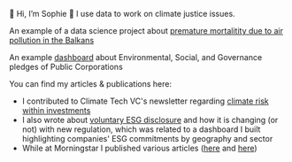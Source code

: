 👋 Hi, I’m Sophie
👀 I use data to work on climate justice issues. 

An example of a data science project about [premature mortalitity due to air pollution in the Balkans](https://github.com/sophielogan/sophielogan/blob/main/Pollution_in_the_Balkans.pdf)

An example [dashboard](https://public.tableau.com/shared/SYRSZNC3R?:display_count=y&:origin=viz_share_link&:embed=y) about Environmental, Social, and Governance pledges of Public Corporations 

You can find my articles & publications here: 
- I contributed to Climate Tech VC's newsletter regarding [climate risk within investments](https://www.ctvc.co/climate-risk-is-investment-risk/)
- I also wrote about [voluntary ESG disclosure](https://www.metric-esg.com/esgblog/from-voluntary-to-mandatory-esg-disclosure) and how it is changing (or not) with new regulation, which was related to a dashboard I built highlighting companies' ESG commitments by geography and sector 
- While at Morningstar I published various articles ([here](https://www.morningstar.com/articles/997270/a-checklist-for-social-good-closing-the-intention-action-gap-when-giving-back) and [here](https://www.morningstar.com/articles/987972/what-can-you-do-to-support-under-represented-people-in-finance)) 

